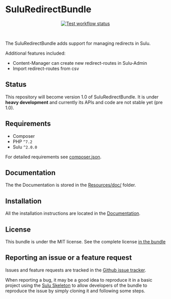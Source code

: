 # SuluRedirectBundle

<p align="center">
    <a href="https://github.com/sulu/SuluRedirectBundle/actions" target="_blank">
        <img src="https://img.shields.io/github/workflow/status/sulu/SuluRedirectBundle/Test%20application.svg?label=test-workflow" alt="Test workflow status">
    </a>
</p>
<br/>

The SuluRedirectBundle adds support for managing redirects in Sulu.

Additional features included:

* Content-Manager can create new redirect-routes in Sulu-Admin
* Import redirect-routes from csv

## Status

This repository will become version 1.0 of SuluRedirectBundle. It is under **heavy development** and currently its APIs
and code are not stable yet (pre 1.0).

## Requirements

* Composer
* PHP `^7.2`
* Sulu `^2.0.0`

For detailed requirements see [composer.json](https://github.com/sulu/SuluRedirectBundle/blob/2.x/composer.json).

## Documentation

The the Documentation is stored in the
[Resources/doc/](https://github.com/sulu/SuluRedirectBundle/blob/2.x/Resources/doc) folder.

## Installation

All the installation instructions are located in the
[Documentation](https://github.com/sulu/SuluRedirectBundle/blob/2.x/Resources/doc/installation.md).

## License

This bundle is under the MIT license. See the complete license [in the bundle](LICENSE)

## Reporting an issue or a feature request

Issues and feature requests are tracked in the [Github issue tracker](https://github.com/Sulu/SuluRedirectBundle/issues).

When reporting a bug, it may be a good idea to reproduce it in a basic project using the
[Sulu Skeleton](https://github.com/sulu/skeleton) to allow developers of the bundle to reproduce the issue
by simply cloning it and following some steps.
